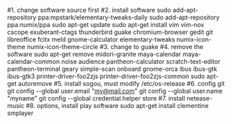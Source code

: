 #1. change software source first
#2. install software
sudo add-apt-repository ppa:mpstark/elementary-tweaks-daily
sudo add-apt-repository ppa:numix/ppa
sudo apt-get update
sudo apt-get install vim vim-nox cscope exuberant-ctags thunderbird guake chromium-browser gedit git libreoffice fcitx meld gnome-calculator elementary-tweaks numix-icon-theme numix-icon-theme-circle
#3. change to guake
#4. remove the software
sudo apt-get remove midori-granite maya-calendar maya-calendar-common noise audience pantheon-calculator scratch-text-editor pantheon-terminal geary simple-scan onboard gnome-orca ibus ibus-gtk ibus-gtk3 printer-driver-foo2zjs printer-driver-foo2zjs-common
sudo apt-get autoremove
#5. install sogou, must modify /etc/os-release
#6. config git
git config --global user.email "my@mail.com"
git config --global user.name "myname"
git config --global credential.helper store
#7. install netease-music
#8. options, install play software
sudo apt-get install clementine smplayer
